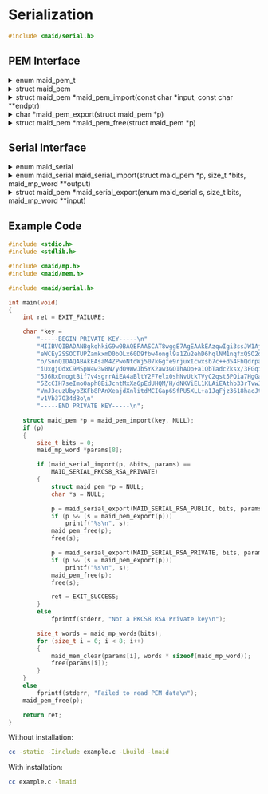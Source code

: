 <!---
 *  This file is part of libmaid
 *
 *  Libmaid is free software; you can redistribute it and/or
 *  modify it under the terms of the GNU Lesser General Public
 *  License as published by the Free Software Foundation; either
 *  version 2.1 of the License, or (at your option) any later version.
 *
 *  Libmaid is distributed in the hope that it will be useful,
 *  but WITHOUT ANY WARRANTY; without even the implied warranty of
 *  MERCHANTABILITY or FITNESS FOR A PARTICULAR PURPOSE.
 *  See the GNU Lesser General Public License for more details.
 *
 *  You should have received a copy of the GNU Lesser General Public
 *  License along with libmaid; if not, see <https://www.gnu.org/licenses/>.
--->

# Serialization

```c
#include <maid/serial.h>
```

## PEM Interface

<details>
<summary>enum maid_pem_t</summary>

| name                 | translation     |
|----------------------|-----------------|
| MAID_PEM_UNKNOWN     | (Unrecognized)  |
| MAID_PEM_PUBLIC_RSA  | RSA PUBLIC KEY  |
| MAID_PEM_PRIVATE_RSA | RSA PRIVATE KEY |
| MAID_PEM_PUBLIC      | PUBLIC KEY      |
| MAID_PEM_PRIVATE     | PRIVATE KEY     |
</details>

<details>
<summary>struct maid_pem</summary>

| field | description         |
|-------|---------------------|
| type  | Type of the header  |
| data  | Pointer to the data |
| size  | Size of the data    |
</details>

<details>
<summary>struct maid_pem *maid_pem_import(const char *input,
                                          const char **endptr)</summary>
Imports data from a PEM string (Skips comments)

### Parameters
| name    | description                   |
|---------|-------------------------------|
| input   | PEM-formatted string          |
| endptr  | Pointer to the last read byte |

### Return value
| case    | description       |
|---------|-------------------|
| Success | struct maid_pem * |
| Failure | NULL              |
</details>

<details>
<summary>char *maid_pem_export(struct maid_pem *p)</summary>
Exports data to a PEM string

### Parameters
| name | description         |
|------|---------------------|
| p    | Data to be exported |

### Return value
| case    | description          |
|---------|----------------------|
| Success | PEM-formatted string |
| Failure | NULL                 |
</details>

<details>
<summary>struct maid_pem *maid_pem_free(struct maid_pem *p)</summary>
Frees a maid_pem struct alocated by the library

### Parameters
| name | description         |
|------|---------------------|
| p    | Struct to be freed  |

### Return value
| case   | description |
|--------|-------------|
| Always | NULL        |

</details>

## Serial Interface

<details>
<summary>enum maid_serial</summary>

| name                          | description           | multiprecision integers                   |
|-------------------------------|-----------------------|-------------------------------------------|
| MAID_SERIAL_UNKNOWN           | (Unrecognized)        |                                           |
| MAID_SERIAL_RSA_PUBLIC        | PKCS1 RSA public key  | N, e                                      |
| MAID_SERIAL_RSA_PRIVATE       | PKCS1 RSA private key | N, e, d, p, q, d % p-1, d % q-1, q^-1 % p |
| MAID_SERIAL_PKCS8_RSA_PUBLIC  | PKCS8 RSA public key  | N, e                                      |
| MAID_SERIAL_PKCS8_RSA_PRIVATE | PKCS8 RSA private key | N, e, d, p, q, d % p-1, d % q-1, q^-1 % p |
</details>

<details>
<summary>enum maid_serial maid_serial_import(struct maid_pem *p, size_t *bits,
                                             maid_mp_word **output)</summary>
Imports a serialized object as ordered multiprecision integers

### Parameters
| name   | description                                     |
|--------|-------------------------------------------------|
| p      | Serialized object                               |
| bits   | Pointer to the bit count in each output integer |
| output | Array to store the output integer               |

### Return value
| case    | description         |
|---------|---------------------|
| Success | Type of the object  |
| Failure | MAID_SERIAL_UNKNOWN |

</details>

<details>
<summary>struct maid_pem *maid_serial_export(enum maid_serial s, size_t bits,
                                             maid_mp_word **input)</summary>
Exports ordered multiprecision integers as a serialized object

### Parameters
| name  | description                                  |
|-------|----------------------------------------------|
| s     | Type of the object                           |
| bits  | Bit count in each input integer              |
| input | Array that stores the input integer          |

### Return value
| case    | description       |
|---------|-------------------|
| Success | Serialized object |
| Failure | NULL              |

</details>

## Example Code

```c
#include <stdio.h>
#include <stdlib.h>

#include <maid/mp.h>
#include <maid/mem.h>

#include <maid/serial.h>

int main(void)
{
    int ret = EXIT_FAILURE;

    char *key =
        "-----BEGIN PRIVATE KEY-----\n"
        "MIIBVQIBADANBgkqhkiG9w0BAQEFAASCAT8wggE7AgEAAkEAzqwIgi3ssJW1AjCI\n"
        "eWCEy2SSOCTUPZamkxmD0bOLx60D9fbw4ongl9a1Zu2ehD6hqlNM1nqfxQSO2qVX\n"
        "o/SnnQIDAQABAkEAsaM4ZPwoNtdWj507kGgfe9rjuxIcwxsb7c++d54FhQdrpadU\n"
        "iUxgjQdxC9MSpW4w3w8N/ydO9WwJb5YK2aw3GQIhAOp+a1QbTadcZksx/3FGqi6T\n"
        "5J6RxDnogtBif7v4sgrrAiEA4aBltY2F7elx0shNvUtkTVyC2qst5PQia7HgGaqE\n"
        "5ZcCIH7seImo0aph8BiJcntMxXa6pEdUHQM/H/dNKViEL1KLAiEAthb33rTvwJkl\n"
        "VmJ3cuzUbybZKFb8PAnXeajdXnlitdMCIGap6SfPU5XLL+a1JqFjz3618hacJtv2\n"
        "v1Vb37O34dBo\n"
        "-----END PRIVATE KEY-----\n";

    struct maid_pem *p = maid_pem_import(key, NULL);
    if (p)
    {
        size_t bits = 0;
        maid_mp_word *params[8];

        if (maid_serial_import(p, &bits, params) ==
            MAID_SERIAL_PKCS8_RSA_PRIVATE)
        {
            struct maid_pem *p = NULL;
            char *s = NULL;

            p = maid_serial_export(MAID_SERIAL_RSA_PUBLIC, bits, params);
            if (p && (s = maid_pem_export(p)))
                printf("%s\n", s);
            maid_pem_free(p);
            free(s);

            p = maid_serial_export(MAID_SERIAL_RSA_PRIVATE, bits, params);
            if (p && (s = maid_pem_export(p)))
                printf("%s\n", s);
            maid_pem_free(p);
            free(s);

            ret = EXIT_SUCCESS;
        }
        else
            fprintf(stderr, "Not a PKCS8 RSA Private key\n");

        size_t words = maid_mp_words(bits);
        for (size_t i = 0; i < 8; i++)
        {
            maid_mem_clear(params[i], words * sizeof(maid_mp_word));
            free(params[i]);
        }
    }
    else
        fprintf(stderr, "Failed to read PEM data\n");
    maid_pem_free(p);

    return ret;
}
```

Without installation:
```sh
cc -static -Iinclude example.c -Lbuild -lmaid
```

With installation:
```sh
cc example.c -lmaid
```
